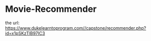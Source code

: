 # Movie-Recommender

the url: https://www.dukelearntoprogram.com//capstone/recommender.php?id=x1pSKzTlB97IC3
